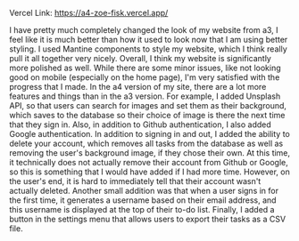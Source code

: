 Vercel Link: https://a4-zoe-fisk.vercel.app/

I have pretty much completely changed the look of my website from a3, I feel like it is much better than how it used to
look now that I am using better styling. I used Mantine components to style my website, which I think really pull it all
together very nicely. Overall, I think my website is significantly more polished as well. While there are some minor
issues, like not looking good on mobile (especially on the home page), I'm very satisfied with the progress that I
made. In the a4 version of my site, there are a lot more features and things than in the a3 version. For example,
I added Unsplash API, so that users can search for images and set them as their background, which saves to the database
so their choice of image is there the next time that they sign in. Also, in addition to Github authentication, I also
added Google authentication. In addition to signing in and out, I added the ability to delete your account, which
removes all tasks from the database as well as removing the user's background image, if they chose their own. At this time,
it technically does not actually remove their account from Github or Google, so this is something that I would have added
if I had more time. However, on the user's end, it is hard to immediately tell that their account wasn't actually deleted.
Another small addition was that when a user signs in for the first time, it generates a username based on their email
address, and this username is displayed at the top of their to-do list. Finally, I added a button in the settings menu
that allows users to export their tasks as a CSV file.